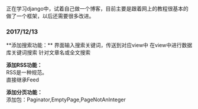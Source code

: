 <p>正在学习django中，试着自己做一个博客，目前主要是跟着网上的教程很基本的做了一个框架，以后还需要很多改进。</p>

<h3>2017/12/13</h3>  
**添加搜索功能：**  
  界面输入搜索关键词，传送到对应view中  
  在view中进行数据库关键词搜索  
  针对文章名或全文搜索  

**添加RSS功能：**  
  RSS是一种规范。  
  直接继承Feed  

**添加分页功能：**  
  添加包：Paginator,EmptyPage,PageNotAnInteger  



